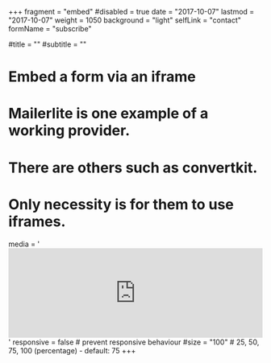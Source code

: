 +++
fragment = "embed"
#disabled = true
date = "2017-10-07"
lastmod = "2017-10-07"
weight = 1050
background = "light"
selfLink = "contact"
formName = "subscribe"

#title = ""
#subtitle  = ""

# Embed a form via an iframe
# Mailerlite is one example of a working provider.
# There are others such as convertkit.
# Only necessity is for them to use iframes.
media = '<iframe src="https://landing.mailerlite.com/webforms/landing/m0h9d7" style="border: none; width: 100%; height: 178px;"></iframe>'
responsive = false # prevent responsive behaviour
#size = "100" # 25, 50, 75, 100 (percentage) - default: 75
+++
